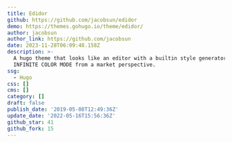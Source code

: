```yaml
---
title: Edidor
github: https://github.com/jacobsun/edidor
demo: https://themes.gohugo.io/theme/edidor/
author: jacobsun
author_link: https://github.com/jacobsun
date: 2023-11-28T06:09:48.158Z
description: >-
  A hugo theme that looks like an editor with a builtin style generator,
  INFINITE COLOR MODE from a market perspective.
ssg:
  - Hugo
css: []
cms: []
category: []
draft: false
publish_date: '2019-05-08T12:49:36Z'
update_date: '2022-05-16T15:56:36Z'
github_star: 41
github_fork: 15
---
```

